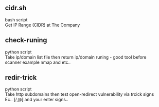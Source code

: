 ## cidr.sh 
bash script<br> Get IP Range (CIDR) at The Company <br>

## check-runing
python script <br> Take ip/domain list file then return ip/domain runing - good tool before scanner example nmap and etc..

## redir-trick
python script <br> Take http subdomains then test open-redirect vulnerability via trcick signs Ec.. [/,@] and your enter signs..
